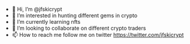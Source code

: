 - 👋 Hi, I’m @jfskicrypt
- 👀 I’m interested in hunting different gems in crypto
- 🌱 I’m currently learning nfts
- 💞️ I’m looking to collaborate on different crypto traders
- 📫 How to reach me follow me on twitter https://twitter.com/jfskicrypt

<!---
jfskicrypt/jfskicrypt is a ✨ special ✨ repository because its `README.md` (this file) appears on your GitHub profile.
You can click the Preview link to take a look at your changes.
--->
